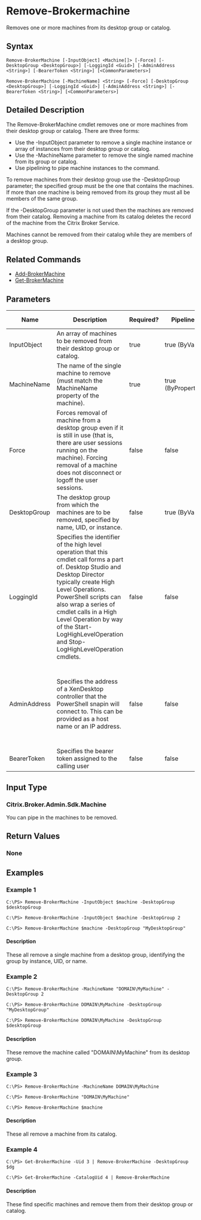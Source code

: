 ﻿
# Remove-Brokermachine
Removes one or more machines from its desktop group or catalog.
## Syntax
```
Remove-BrokerMachine [-InputObject] <Machine[]> [-Force] [-DesktopGroup <DesktopGroup>] [-LoggingId <Guid>] [-AdminAddress <String>] [-BearerToken <String>] [<CommonParameters>]

Remove-BrokerMachine [-MachineName] <String> [-Force] [-DesktopGroup <DesktopGroup>] [-LoggingId <Guid>] [-AdminAddress <String>] [-BearerToken <String>] [<CommonParameters>]
```
## Detailed Description
The Remove-BrokerMachine cmdlet removes one or more machines from their desktop group or catalog. There are three forms:


* Use the -InputObject parameter to remove a single machine instance or array of instances from their desktop group or catalog.
* Use the -MachineName parameter to remove the single named machine from its group or catalog.
* Use pipelining to pipe machine instances to the command.

To remove machines from their desktop group use the -DesktopGroup parameter; the specified group must be the one that contains the machines. If more than one machine is being removed from its group they must all be members of the same group.

If the -DesktopGroup parameter is not used then the machines are removed from their catalog. Removing a machine from its catalog deletes the record of the machine from the Citrix Broker Service.

Machines cannot be removed from their catalog while they are members of a desktop group.


## Related Commands

* [Add-BrokerMachine](../Add-BrokerMachine/)
* [Get-BrokerMachine](../Get-BrokerMachine/)
## Parameters
| Name   | Description | Required? | Pipeline Input | Default Value |
| --- | --- | --- | --- | --- |
| InputObject | An array of machines to be removed from their desktop group or catalog. | true | true (ByValue) |  |
| MachineName | The name of the single machine to remove (must match the MachineName property of the machine). | true | true (ByPropertyName) |  |
| Force | Forces removal of machine from a desktop group even if it is still in use (that is, there are user sessions running on the machine). Forcing removal of a machine does not disconnect or logoff the user sessions. | false | false |  |
| DesktopGroup | The desktop group from which the machines are to be removed, specified by name, UID, or instance. | false | true (ByValue) |  |
| LoggingId | Specifies the identifier of the high level operation that this cmdlet call forms a part of. Desktop Studio and Desktop Director typically create High Level Operations. PowerShell scripts can also wrap a series of cmdlet calls in a High Level Operation by way of the Start-LogHighLevelOperation and Stop-LogHighLevelOperation cmdlets. | false | false |  |
| AdminAddress | Specifies the address of a XenDesktop controller that the PowerShell snapin will connect to. This can be provided as a host name or an IP address. | false | false | Localhost. Once a value is provided by any cmdlet, this value will become the default. |
| BearerToken | Specifies the bearer token assigned to the calling user | false | false |  |

## Input Type

### Citrix.Broker.Admin.Sdk.Machine
You can pipe in the machines to be removed.
## Return Values

### None

## Examples

### Example 1
```
C:\PS> Remove-BrokerMachine -InputObject $machine -DesktopGroup $desktopGroup

C:\PS> Remove-BrokerMachine -InputObject $machine -DesktopGroup 2

C:\PS> Remove-BrokerMachine $machine -DesktopGroup "MyDesktopGroup"
```
#### Description
These all remove a single machine from a desktop group, identifying the group by instance, UID, or name.
### Example 2
```
C:\PS> Remove-BrokerMachine -MachineName "DOMAIN\MyMachine" -DesktopGroup 2

C:\PS> Remove-BrokerMachine DOMAIN\MyMachine -DesktopGroup "MyDesktopGroup"

C:\PS> Remove-BrokerMachine DOMAIN\MyMachine -DesktopGroup $desktopGroup
```
#### Description
These remove the machine called "DOMAIN\\MyMachine" from its desktop group.
### Example 3
```
C:\PS> Remove-BrokerMachine -MachineName DOMAIN\MyMachine

C:\PS> Remove-BrokerMachine "DOMAIN\MyMachine"

C:\PS> Remove-BrokerMachine $machine
```
#### Description
These all remove a machine from its catalog.
### Example 4
```
C:\PS> Get-BrokerMachine -Uid 3 | Remove-BrokerMachine -DesktopGroup $dg

C:\PS> Get-BrokerMachine -CatalogUid 4 | Remove-BrokerMachine
```
#### Description
These find specific machines and remove them from their desktop group or catalog.
